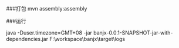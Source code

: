 
###打包
mvn assembly:assembly

###运行

java -Duser.timezone=GMT+08 -jar banjx-0.0.1-SNAPSHOT-jar-with-dependencies.jar F:\workspace\banjx\target\logs